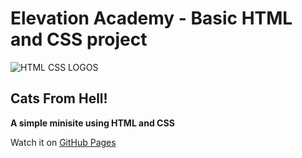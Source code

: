 # Elevation Academy - Basic HTML and CSS project

![HTML CSS LOGOS](https://res.cloudinary.com/chikoom/image/upload/v1592412545/GitHub%20READMEs/html-css_ipi419.jpg)
  &nbsp;
  &nbsp;
  ## Cats From Hell!
__A simple minisite using HTML and CSS__

Watch it on [GitHub Pages](https://chikoom.github.io/Elevation-Week-1-Html-Basics/)

